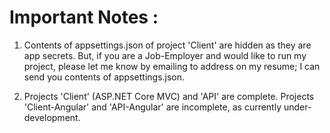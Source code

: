 # Important Notes :

1. Contents of appsettings.json of project 'Client' are hidden as they are app secrets. 
But, if you are a Job-Employer and would like to run my project, please let me know by emailing to address on my resume; I can send you contents of appsettings.json.

2. Projects 'Client' (ASP.NET Core MVC) and 'API' are complete. 
Projects 'Client-Angular' and 'API-Angular' are incomplete, as currently under-development.
